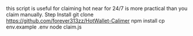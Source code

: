 this script is useful for claiming hot near for 24/7 is more practical than you claim manually.
Step Install
git clone https://github.com/forever313zz/HotWallet-Calimer
npm install
cp env.example .env
node claim.js

